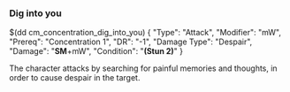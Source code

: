 ### Dig into you


$(dd cm_concentration_dig_into_you)
{ "Type": "Attack",
	"Modifier": "mW",
	"Prereq": "Concentration 1",
	"DR": "-1",
	"Damage Type": "Despair",
	"Damage": "__SM__+mW",
	"Condition": "__(Stun 2)__"
}

The character attacks by searching for painful memories and thoughts, in order to cause despair in the target.
